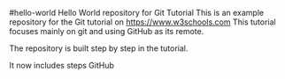 #hello-world
Hello World repository for Git Tutorial
This is an example repository for the Git tutorial on https://www.w3schools.com
This tutorial focuses mainly on git and using GitHub as its remote.

The repository is built step by step in the tutorial.

It now includes steps GitHub
